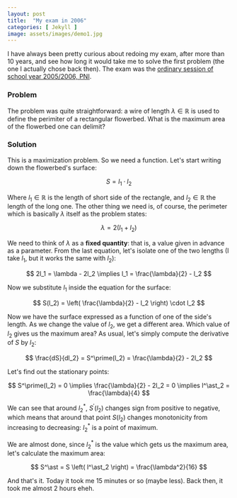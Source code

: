 ```yaml
---
layout: post
title:  "My exam in 2006"
categories: [ Jekyll ]
image: assets/images/demo1.jpg
---
```

I have always been pretty curious about redoing my exam, after more than 10 years, and see how long it would take me to solve the first problem (the one I actually chose back then). The exam was the [ordinary session of school year 2005/2006, PNI][exam-pdf].

### Problem
The problem was quite straightforward: a wire of length $\lambda \in \mathbb{R}$ is used to define the perimiter of a rectangular flowerbed. What is the maximum area of the flowerbed one can delimit?

### Solution
This is a maximization problem. So we need a function. Let's start writing down the flowerbed's surface:

$$
S = l_1 \cdot l_2
$$

Where $l_1 \in \mathbb{R}$ is the length of short side of the rectangle, and $l_2 \in \mathbb{R}$ the length of the long one. The other thing we need is, of course, the perimeter which is basically $\lambda$ itself as the problem states:

$$
\lambda = 2(l_1 + l_2)
$$

We need to think of $\lambda$ as a **fixed quantity**: that is, a value given in advance as a parameter. From the last equation, let's isolate one of the two lengths (I take $l_1$, but it works the same with $l_2$):

$$
2l_1 = \lambda - 2l_2 \implies l_1 = \frac{\lambda}{2} - l_2
$$

Now we substitute $l_1$ inside the equation for the surface:

$$
S(l_2) = \left( \frac{\lambda}{2} - l_2 \right) \cdot l_2
$$

Now we have the surface expressed as a function of one of the side's length. As we change the value of $l_2$, we get a different area. Which value of $l_2$ gives us the maximum area? As usual, let's simply compute the derivative of $S$ by $l_2$:

$$
\frac{dS}{dl_2} = S^\prime(l_2) = \frac{\lambda}{2} - 2l_2
$$

Let's find out the stationary points:

$$
S^\prime(l_2) = 0 \implies \frac{\lambda}{2} - 2l_2 = 0 \implies l^\ast_2 = \frac{\lambda}{4}
$$

We can see that around $l^\ast_2$, $S^\prime(l_2)$ changes sign from positive to negative, which means that around that point $S(l_2)$ changes monotonicity from increasing to decreasing: $l^\ast_2$ is a point of maximum.

We are almost done, since $l^\ast_2$ is the value which gets us the maximum area, let's calculate the maximum area:

$$
S^\ast = S \left( l^\ast_2 \right) = \frac{\lambda^2}{16}
$$

And that's it. Today it took me 15 minutes or so (maybe less). Back then, it took me almost 2 hours eheh.

[exam-pdf]: https://www.istruzione.it/esame_di_stato/Secondo_Ciclo/tracce_prove_scritte/2006/Y557.pdf
